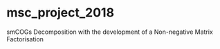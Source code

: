 # msc_project_2018
smCOGs Decomposition with the development of a Non-negative Matrix Factorisation
